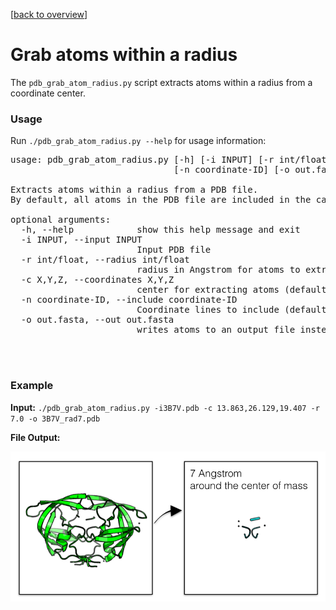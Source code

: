 [[back to overview](../../README.md)]

# Grab atoms within a radius


The `pdb_grab_atom_radius.py` script extracts atoms within a radius from a coordinate center.


### Usage

Run `./pdb_grab_atom_radius.py --help` for usage information:

<pre>
usage: pdb_grab_atom_radius.py [-h] [-i INPUT] [-r int/float] [-c X,Y,Z]
                               [-n coordinate-ID] [-o out.fasta]

Extracts atoms within a radius from a PDB file.
By default, all atoms in the PDB file are included in the calculation.

optional arguments:
  -h, --help            show this help message and exit
  -i INPUT, --input INPUT
                        Input PDB file
  -r int/float, --radius int/float
                        radius in Angstrom for atoms to extract (default 10.0)
  -c X,Y,Z, --coordinates X,Y,Z
                        center for extracting atoms (default "0,0,0")
  -n coordinate-ID, --include coordinate-ID
                        Coordinate lines to include (default: "ATOM,HETATM")
  -o out.fasta, --out out.fasta
                        writes atoms to an output file instead of printing it to the screen
</pre>


<br>
<br>

### Example

**Input:** `./pdb_grab_atom_radius.py -i3B7V.pdb -c 13.863,26.129,19.407 -r 7.0 -o 3B7V_rad7.pdb`

**File Output:**

![](../../images/tools/ex_grab_radius.png)


